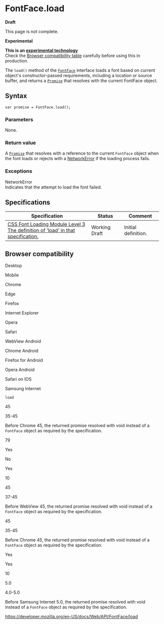 FontFace.load
=============

**Draft**

This page is not complete.

**Experimental**

**This is an [experimental technology](https://developer.mozilla.org/en-US/docs/MDN/Guidelines/Conventions_definitions#experimental)**  
Check the [Browser compatibility table](#browser_compatibility) carefully before using this in production.

The `load()` method of the [`FontFace`](../fontface) interface loads a font based on current object's constructor-passed requirements, including a location or source buffer, and returns a [`Promise`](https://developer.mozilla.org/en-US/docs/Web/JavaScript/Reference/Global_Objects/Promise) that resolves with the current FontFace object.

Syntax
------

    var promise = FontFace.load();

### Parameters

None.

### Return value

A [`Promise`](https://developer.mozilla.org/en-US/docs/Web/JavaScript/Reference/Global_Objects/Promise) that resolves with a reference to the current `FontFace` object when the font loads or rejects with a [NetworkError](../domexception#exception-networkerror) if the loading process fails.

### Exceptions

NetworkError  
Indicates that the attempt to load the font failed.

Specifications
--------------

<table><thead><tr class="header"><th>Specification</th><th>Status</th><th>Comment</th></tr></thead><tbody><tr class="odd"><td><a href="https://drafts.csswg.org/css-font-loading/#font-face-load">CSS Font Loading Module Level 3<br />
<span class="small">The definition of 'load' in that specification.</span></a></td><td><span class="spec-wd">Working Draft</span></td><td>Initial definition.</td></tr></tbody></table>

Browser compatibility
---------------------

Desktop

Mobile

Chrome

Edge

Firefox

Internet Explorer

Opera

Safari

WebView Android

Chrome Android

Firefox for Android

Opera Android

Safari on IOS

Samsung Internet

`load`

45

35-45

Before Chrome 45, the returned promise resolved with void instead of a `FontFace` object as required by the specification.

79

Yes

No

Yes

10

45

37-45

Before WebView 45, the returned promise resolved with void instead of a `FontFace` object as required by the specification.

45

35-45

Before Chrome 45, the returned promise resolved with void instead of a `FontFace` object as required by the specification.

Yes

Yes

10

5.0

4.0-5.0

Before Samsung Internet 5.0, the returned promise resolved with void instead of a `FontFace` object as required by the specification.

<a href="https://developer.mozilla.org/en-US/docs/Web/API/FontFace/load" class="_attribution-link">https://developer.mozilla.org/en-US/docs/Web/API/FontFace/load</a>
